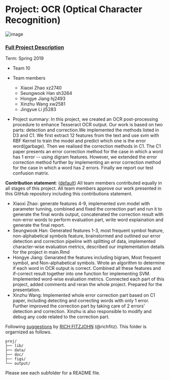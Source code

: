 # Project: OCR (Optical Character Recognition) 

![image](figs/intro.png)

### [Full Project Description](doc/project4_desc.md)

Term: Spring 2019

+ Team 10
+ Team members
	+ Xiaoxi Zhao xz2740
	+ Seungwook Han sh3264
	+ Hongye Jiang hj2493
	+ Xinzhu Wang xw2581
	+ Jingyue Li jl5283

+ Project summary: In this project, we created an OCR post-processing procedure to enhance Tesseract OCR output. Our work is based on two parts: detection and correction.We implemented the methods listed in D3 and C1. We first extract 12 features from the text and use svm with RBF Kernel to train the model and predict which one is the error word(garbage). Then we realised the correction methods in C1. The C1 paper presents an error correction method for the case in which a word has 1 error -- using digram features. However, we extended the error correction method further by implementing an error correction method for the case in which a word has 2 errors. Finally we report our test confusion matrix.
	
**Contribution statement**: ([default](doc/a_note_on_contributions.md)) All team members contributed equally in all stages of this project. All team members approve our work presented in this GitHub repository including this contributions statement. 

+ Xiaoxi Zhao: generate features 4-9, implemented svm model with parameter tunning, combined and fixed the correction part and run it to generate the final words output, concatenated the correction result with non-error words to perform evaluation part, write word explaination and generate the final report.
+ Seungwook Han: Generated features 1-3, most frequent symbol feature, non-alphabetical symbols feature, brainstormed and outlined our error detection and correction pipeline with splitting of data, implemented character-wise evaluation metrics, described our implementation details for the project in main.Rmd
+ Hongye Jiang: Genarated the features including bigram, Most frequent symbol, and Non-alphabetical symbols. Wrote an algorithm to determine if each word in OCR output is correct. Combined all these features and if-correct result together into one function for implementing SVM. Implemented word-wise evaluation metrics. Connected each part of this project, added comments and reran the whole project. Prepared for the presentation. 
+ Xinzhu Wang: Implemented whole error correction part based on C1 paper, including detecting and correcting words with only 1 error. Further improved the correction part by taking care of 2 errors' detection and correction. Xinzhu is also responsible to modify and debug any code related to the correction part. 

Following [suggestions](http://nicercode.github.io/blog/2013-04-05-projects/) by [RICH FITZJOHN](http://nicercode.github.io/about/#Team) (@richfitz). This folder is orgarnized as follows.

```
proj/
├── lib/
├── data/
├── doc/
├── figs/
└── output/
```

Please see each subfolder for a README file.
